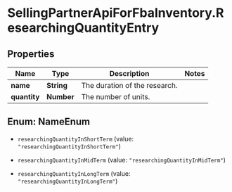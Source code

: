 # SellingPartnerApiForFbaInventory.ResearchingQuantityEntry

## Properties
Name | Type | Description | Notes
------------ | ------------- | ------------- | -------------
**name** | **String** | The duration of the research. | 
**quantity** | **Number** | The number of units. | 


<a name="NameEnum"></a>
## Enum: NameEnum


* `researchingQuantityInShortTerm` (value: `"researchingQuantityInShortTerm"`)

* `researchingQuantityInMidTerm` (value: `"researchingQuantityInMidTerm"`)

* `researchingQuantityInLongTerm` (value: `"researchingQuantityInLongTerm"`)




